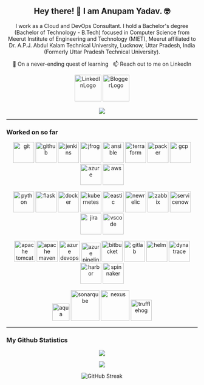 <h2 align="center">Hey there! 👋 I am Anupam Yadav. 🤓</h2>

<p align="center">I work as a Cloud and DevOps Consultant. I hold a Bachelor's degree (Bachelor of Technology - B.Tech) focused in Computer Science from Meerut Institute of Engineering and Technology (MIET), Meerut affiliated to Dr. A.P.J. Abdul Kalam Technical University, Lucknow, Uttar Pradesh, India (Formerly Uttar Pradesh Technical University).
</p>

<p align="center"> 🌱 On a never-ending quest of learning &nbsp; 📫 Reach out to me on LinkedIn </p>

<p align="center">
  <a href="https://www.linkedin.com/in/oneanupam/"><img src="https://www.vectorlogo.zone/logos/linkedin/linkedin-ar21.svg" alt="LinkedInLogo" height="70"></a>
  <a href="https://techreads.in/"><img src="https://www.vectorlogo.zone/logos/blogger/blogger-ar21.svg" alt="BloggerLogo" height="70"></a>
</p>

<p align="center">
<a href="https://github.com/oneanupam?tab=followers"><img src="https://img.shields.io/github/followers/oneanupam?style=social"></a>
</p>

---
### Worked on so far
<p align="center">
      <img src="./images/git-scm-icon.svg" alt="git" width="55" height="55"/> 
      <img src="./images/github-icon.svg" alt="github" width="55" height="55"/> 
      <img src="./images/jenkins-icon.svg" alt="jenkins" width="55" height="55"/> 
      <img src="./images/jfrog-icon.svg" alt="jfrog" width="55" height="55"/> 
      <img src="./images/ansible-icon.svg" alt="ansible" width="55" height="55"/> 
      <img src="./images/terraformio-icon.svg" alt="terraform" width="55" height="55"/> 
      <img src="./images/packerio-icon.svg" alt="packer" width="55" height="55"/> 
      <img src="./images/google_cloud-icon.svg" alt="gcp" width="55" height="55"/>
      <img src="./images/microsoft_azure-icon.svg" alt="azure" width="55" height="55"/>
      <img src="./images/amazon_aws-icon.svg" alt="aws" width="55" height="55"/>
</p>

<p align="center">
     <img src="https://www.vectorlogo.zone/logos/python/python-icon.svg" alt="python" width="55" height="55"/>
      <img src="https://www.vectorlogo.zone/logos/pocoo_flask/pocoo_flask-icon.svg" alt="flask" width="55" height="55"/>
      <img src="https://www.vectorlogo.zone/logos/docker/docker-icon.svg" alt="docker" width="55" height="55"/>
      <img src="https://www.vectorlogo.zone/logos/kubernetes/kubernetes-icon.svg" alt="kubernetes" width="55" height="55"/>
      <img src="https://www.vectorlogo.zone/logos/elastic/elastic-icon.svg" alt="eastic" width="55" height="55"/>
      <img src="https://www.vectorlogo.zone/logos/newrelic/newrelic-icon.svg" alt="newrelic" width="55" height="55"/>
      <img src="https://www.vectorlogo.zone/logos/zabbix/zabbix-icon.svg" alt="zabbix" width="55" height="55"/>
      <img src="https://www.vectorlogo.zone/logos/servicenow/servicenow-icon.svg" alt="servicenow" width="55" height="55"/>
      <img src="https://www.vectorlogo.zone/logos/atlassian_jira/atlassian_jira-icon.svg" alt="jira" width="55" height="55"/>
      <img src="https://www.vectorlogo.zone/logos/visualstudio_code/visualstudio_code-icon.svg" alt="vscode" width="55" height="55"/>
</p>

<p align="center">
     <img src="https://www.vectorlogo.zone/logos/apache_tomcat/apache_tomcat-icon.svg" alt="apache tomcat" width="55" height="55"/>
     <img src="./images/maven-icon.svg" alt="apache maven" width="55" height="55"/>
     <img src="./images/azure-devops.svg" alt="azure devops" width="55" height="55"/>
      <img src="./images/azure-pipelines.svg" alt="azure pipelines" width="50" height="50"/>
      <img src="./images/bitbucket.svg" alt="bitbucket" width="55" height="55"/>
      <img src="./images/gitlab-icon.svg" alt="gitlab" width="55" height="55"/>
      <img src="https://www.vectorlogo.zone/logos/helmsh/helmsh-icon.svg" alt="helm" width="55" height="55"/>
      <img src="https://www.vectorlogo.zone/logos/dynatrace/dynatrace-icon.svg" alt="dynatrace" width="55" height="55"/>
      <img src="https://www.vectorlogo.zone/logos/goharborio/goharborio-icon.svg" alt="harbor" width="55" height="55"/>
      <img src="./images/spinnaker-icon.svg" alt="spinnaker" width="55" height="55"/>
</p>

<p align="center">
      <img src="https://www.vectorlogo.zone/logos/aquasec/aquasec-icon.svg" alt="aqua" width="45" height="45"/></hr>
      <img src="./images/sonarqube-icon.svg" alt="sonarqube" width="75" height="80"/>
      <img src="./images/sonatype-icon.svg" alt="nexus" width="75" height="80"/>
      <img src="./images/trufflehog-icon.png" alt="trufflehog" width="55" height="55"/>
</p>

---

### My Github Statistics
<p align=center>  
  <img align=center src="https://github-readme-stats.vercel.app/api/top-langs/?username=oneanupam&layout=compact&text_color=daf7dc&bg_color=151515&hide=css,html,php">
</p>

<p align=center>  
  <img align=center src="https://github-readme-stats.vercel.app/api?username=oneanupam&show_icons=true&title_color=ffc857&icon_color=8ac926&text_color=daf7dc&bg_color=151515&hide=issues&count_private=true&include_all_commits=true">
</p>

<p align=center>  
  <img src="https://github-readme-streak-stats.herokuapp.com?user=oneanupam&theme=dark" alt="GitHub Streak" />
</p>
